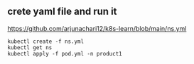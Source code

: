 ## crete yaml file and run it
https://github.com/arjunachari12/k8s-learn/blob/main/ns.yml

```
kubectl create -f ns.yml
kubectl get ns
kubectl apply -f pod.yml -n product1
```
